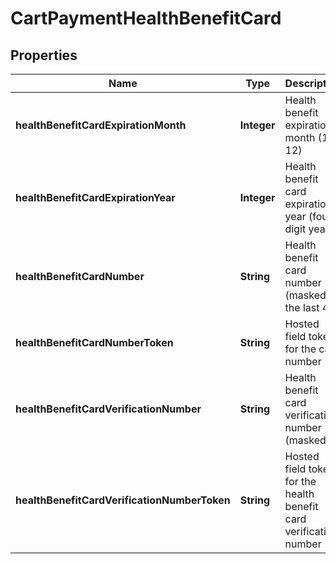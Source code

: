
# CartPaymentHealthBenefitCard

## Properties
Name | Type | Description | Notes
------------ | ------------- | ------------- | -------------
**healthBenefitCardExpirationMonth** | **Integer** | Health benefit expiration month (1-12) |  [optional]
**healthBenefitCardExpirationYear** | **Integer** | Health benefit card expiration year (four digit year) |  [optional]
**healthBenefitCardNumber** | **String** | Health benefit card number (masked to the last 4) |  [optional]
**healthBenefitCardNumberToken** | **String** | Hosted field token for the card number |  [optional]
**healthBenefitCardVerificationNumber** | **String** | Health benefit card verification number (masked) |  [optional]
**healthBenefitCardVerificationNumberToken** | **String** | Hosted field token for the health benefit card verification number |  [optional]



